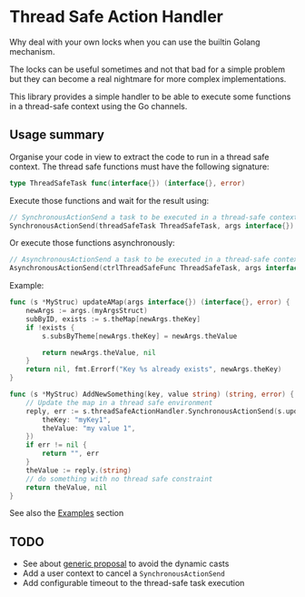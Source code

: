 Thread Safe Action Handler
==========================

Why deal with your own locks when you can use the builtin Golang mechanism.

The locks can be useful sometimes and not that bad for a simple problem but they can become a real nightmare 
for more complex implementations.


This library provides a simple handler to be able to execute some functions in a thread-safe context
using the Go channels.

Usage summary
-------------

Organise your code in view to extract the code to run in a thread safe context.
The thread safe functions must have the following signature:
```go
type ThreadSafeTask func(interface{}) (interface{}, error)
```

Execute those functions and wait for the result using:

```go
// SynchronousActionSend a task to be executed in a thread-safe context
SynchronousActionSend(threadSafeTask ThreadSafeTask, args interface{}) (interface{}, error)
```

Or execute those functions asynchronously:

```go
// AsynchronousActionSend a task to be executed in a thread-safe context
AsynchronousActionSend(ctrlThreadSafeFunc ThreadSafeTask, args interface{})
```

Example:
```go
func (s *MyStruc) updateAMap(args interface{}) (interface{}, error) {
	newArgs := args.(myArgsStruct)
	subByID, exists := s.theMap[newArgs.theKey]
	if !exists {
		s.subsByTheme[newArgs.theKey] = newArgs.theValue

	    return newArgs.theValue, nil
	}
	return nil, fmt.Errorf("Key %s already exists", newArgs.theKey)
}

func (s *MyStruc) AddNewSomething(key, value string) (string, error) {
	// Update the map in a thread safe environment
	reply, err := s.threadSafeActionHandler.SynchronousActionSend(s.updateAMap, myArgsStruct{
        theKey: "myKey1",
        theValue: "my value 1",
    })
	if err != nil {
		return "", err
	}
	theValue := reply.(string)
	// do something with no thread safe constraint
	return theValue, nil
}
```

See also the [Examples](./examples) section


TODO
-----

- See about [generic proposal](https://go.googlesource.com/proposal/+/master/design/go2draft-contracts.md) to avoid the dynamic casts
- Add a user context to cancel a `SynchronousActionSend`
- Add configurable timeout to the thread-safe task execution
